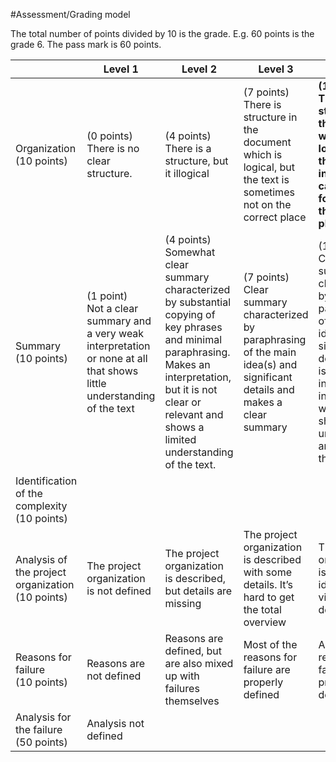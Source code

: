 #Assessment/Grading model


The total number of points divided by 10 is the grade. E.g. 60 points is the grade 6. The pass mark is 60 points.

|   |  Level 1 | Level 2   | Level 3   | Level 4   |
|---|---|	---|---|---|
| Organization (10 points)| (0 points) There is no clear structure.| (4 points) <br> There is a structure, but it illogical| (7 points) <br> There is structure in the document which is logical, but the text is sometimes not on the correct place| <b>(10 points) <br> There is structure in the document which is logical. All the information can be founded on the correct place. |
| Summary <br> (10 points) | (1 point) <br> Not a clear summary and a very weak interpretation or none at all that shows little understanding of the text |  (4 points)<br> Somewhat clear summary characterized by substantial copying of key phrases and minimal paraphrasing. Makes an interpretation, but it is not clear or relevant and shows a limited understanding of the text. |  (7 points) <br> Clear summary characterized by paraphrasing of the main idea(s) and significant details and makes a clear summary |  (10 points)<br> Clear summary characterized by paraphrasing of the main idea(s) and significant details. There is a clear interpretation in a creative way that shows understanding and insight of the text. |
| Identification of the complexity  <br> (10 points) |   |   |   |   |
|  Analysis of the project organization <br> (10 points) | The project organization is not defined | The project organization is described, but details are missing   |  The project organization is described with some details. It’s hard to get the total overview |  The project organization is clearly identified, visualized and described |
|  Reasons for failure <br> (10 points)  |  Reasons are not defined | Reasons are defined, but are also mixed up with failures themselves  | Most of the reasons for failure are properly defined  | All the reasons for failure are properly defined. |
|  Analysis for the failure <br> (50 points) | Analysis not defined  |   |  







